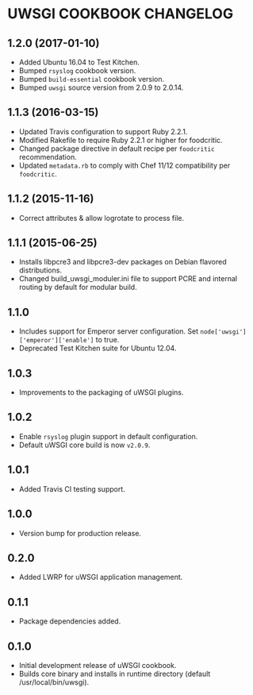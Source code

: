UWSGI COOKBOOK CHANGELOG
========================

1.2.0 (2017-01-10)
------------------
- Added Ubuntu 16.04 to Test Kitchen.
- Bumped `rsyslog` cookbook version.
- Bumped `build-essential` cookbook version.
- Bumped `uwsgi` source version from 2.0.9 to 2.0.14.

1.1.3 (2016-03-15)
------------------
- Updated Travis configuration to support Ruby 2.2.1.
- Modified Rakefile to require Ruby 2.2.1 or higher for foodcritic.
- Changed package directive in default recipe per `foodcritic` recommendation.
- Updated `metadata.rb` to comply with Chef 11/12 compatibility per `foodcritic`.

1.1.2 (2015-11-16)
------------------
- Correct attributes & allow logrotate to process file.

1.1.1 (2015-06-25)
------------------
- Installs libpcre3 and libpcre3-dev packages on Debian flavored distributions.
- Changed build_uwsgi_moduler.ini file to support PCRE and internal routing by default for modular build.

1.1.0
-----
- Includes support for Emperor server configuration.  Set `node['uwsgi']['emperor']['enable']` to true.
- Deprecated Test Kitchen suite for Ubuntu 12.04.

1.0.3
-----
- Improvements to the packaging of uWSGI plugins.

1.0.2
-----
- Enable `rsyslog` plugin support in default configuration.
- Default uWSGI core build is now `v2.0.9`.

1.0.1
-----
- Added Travis CI testing support.

1.0.0
-----
- Version bump for production release.

0.2.0
-----
- Added LWRP for uWSGI application management.

0.1.1
-----
- Package dependencies added.

0.1.0
-----
- Initial development release of uWSGI cookbook.
- Builds core binary and installs in runtime directory (default /usr/local/bin/uwsgi).

